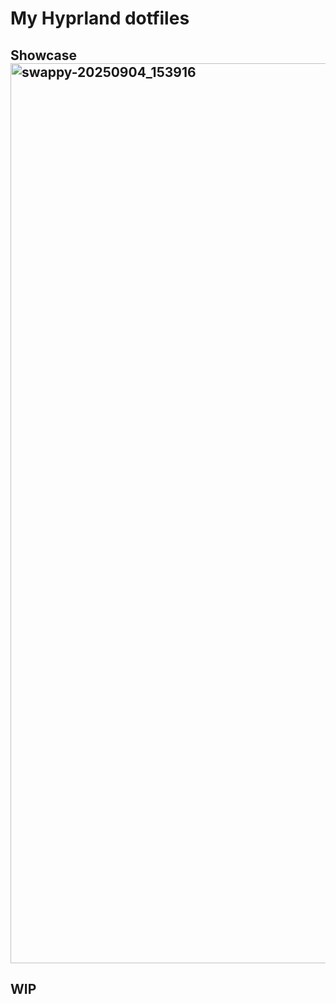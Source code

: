 # My Hyprland dotfiles

## Showcase<img width="2560" height="1440" alt="swappy-20250904_153916" src="https://github.com/user-attachments/assets/a111c54a-4e8e-4b2b-b34d-81061d5d5ad5" />


## WIP
